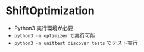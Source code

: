# ShiftOptimization

- Python3 実行環境が必要
- `python3 -m optimizer` で実行可能
- `python3 -m unittest discover tests` でテスト実行
